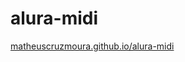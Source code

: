 # alura-midi

[matheuscruzmoura.github.io/alura-midi](https://matheuscruzmoura.github.io/alura-midi)
